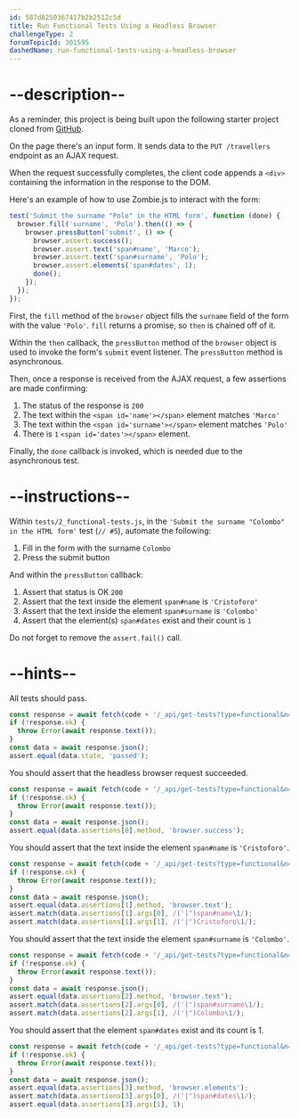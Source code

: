 ```yaml
---
id: 587d8250367417b2b2512c5d
title: Run Functional Tests Using a Headless Browser
challengeType: 2
forumTopicId: 301595
dashedName: run-functional-tests-using-a-headless-browser
---
```


# --description--

As a reminder, this project is being built upon the following starter project cloned from <a href="https://github.com/freeCodeCamp/boilerplate-mochachai/" target="_blank" rel="noopener noreferrer nofollow">GitHub</a>.

On the page there's an input form. It sends data to the `PUT /travellers` endpoint as an AJAX request.

When the request successfully completes, the client code appends a `<div>` containing the information in the response to the DOM.

Here's an example of how to use Zombie.js to interact with the form:

```js
test('Submit the surname "Polo" in the HTML form', function (done) {
  browser.fill('surname', 'Polo').then(() => {
    browser.pressButton('submit', () => {
      browser.assert.success();
      browser.assert.text('span#name', 'Marco');
      browser.assert.text('span#surname', 'Polo');
      browser.assert.elements('span#dates', 1);
      done();
    });
  });
});
```

First, the `fill` method of the `browser` object fills the `surname` field of the form with the value `'Polo'`. `fill` returns a promise, so `then` is chained off of it.

Within the `then` callback, the `pressButton` method of the `browser` object is used to invoke the form's `submit` event listener. The `pressButton` method is asynchronous.

Then, once a response is received from the AJAX request, a few assertions are made confirming:

1.  The status of the response is `200`
2.  The text within the `<span id='name'></span>` element matches `'Marco'`
3.  The text within the `<span id='surname'></span>` element matches `'Polo'`
4.  There is `1` `<span id='dates'></span>` element.

Finally, the `done` callback is invoked, which is needed due to the asynchronous test.

# --instructions--

Within `tests/2_functional-tests.js`, in the `'Submit the surname "Colombo" in the HTML form'` test (`// #5`), automate the following:

1.  Fill in the form with the surname `Colombo`
2.  Press the submit button

And within the `pressButton` callback:

1.  Assert that status is OK `200`
2.  Assert that the text inside the element `span#name` is `'Cristoforo'`
3.  Assert that the text inside the element `span#surname` is `'Colombo'`
4.  Assert that the element(s) `span#dates` exist and their count is `1`

Do not forget to remove the `assert.fail()` call.

# --hints--

All tests should pass.

```js
const response = await fetch(code + '/_api/get-tests?type=functional&n=5');
if (!response.ok) {
  throw Error(await response.text());
}
const data = await response.json();
assert.equal(data.state, 'passed');
```

You should assert that the headless browser request succeeded.

```js
const response = await fetch(code + '/_api/get-tests?type=functional&n=5');
if (!response.ok) {
  throw Error(await response.text());
}
const data = await response.json();
assert.equal(data.assertions[0].method, 'browser.success');
```

You should assert that the text inside the element `span#name` is `'Cristoforo'`.

```js
const response = await fetch(code + '/_api/get-tests?type=functional&n=5');
if (!response.ok) {
  throw Error(await response.text());
}
const data = await response.json();
assert.equal(data.assertions[1].method, 'browser.text');
assert.match(data.assertions[1].args[0], /('|")span#name\1/);
assert.match(data.assertions[1].args[1], /('|")Cristoforo\1/);
```

You should assert that the text inside the element `span#surname` is `'Colombo'`.

```js
const response = await fetch(code + '/_api/get-tests?type=functional&n=5');
if (!response.ok) {
  throw Error(await response.text());
}
const data = await response.json();
assert.equal(data.assertions[2].method, 'browser.text');
assert.match(data.assertions[2].args[0], /('|")span#surname\1/);
assert.match(data.assertions[2].args[1], /('|")Colombo\1/);
```

You should assert that the element `span#dates` exist and its count is 1.

```js
const response = await fetch(code + '/_api/get-tests?type=functional&n=5');
if (!response.ok) {
  throw Error(await response.text());
}
const data = await response.json();
assert.equal(data.assertions[3].method, 'browser.elements');
assert.match(data.assertions[3].args[0], /('|")span#dates\1/);
assert.equal(data.assertions[3].args[1], 1);
```

